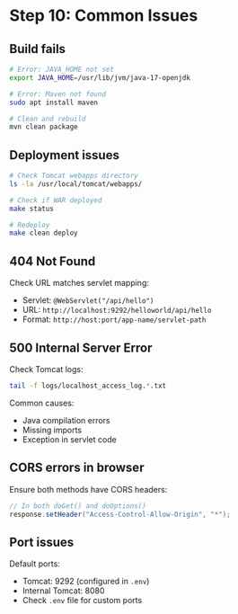 # Step 10: Common Issues

## Build fails

```bash
# Error: JAVA_HOME not set
export JAVA_HOME=/usr/lib/jvm/java-17-openjdk

# Error: Maven not found
sudo apt install maven

# Clean and rebuild
mvn clean package
```

## Deployment issues

```bash
# Check Tomcat webapps directory
ls -la /usr/local/tomcat/webapps/

# Check if WAR deployed
make status

# Redeploy
make clean deploy
```

## 404 Not Found

Check URL matches servlet mapping:
- Servlet: `@WebServlet("/api/hello")`
- URL: `http://localhost:9292/helloworld/api/hello`
- Format: `http://host:port/app-name/servlet-path`

## 500 Internal Server Error

Check Tomcat logs:
```bash
tail -f logs/localhost_access_log.*.txt
```

Common causes:
- Java compilation errors
- Missing imports
- Exception in servlet code

## CORS errors in browser

Ensure both methods have CORS headers:
```java
// In both doGet() and doOptions()
response.setHeader("Access-Control-Allow-Origin", "*");
```

## Port issues

Default ports:
- Tomcat: 9292 (configured in `.env`)
- Internal Tomcat: 8080
- Check `.env` file for custom ports